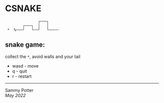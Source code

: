 # CSNAKE
```
               ┌───┐
        ┌───┐  │   │
 *  %───┘   └──┘   └────·
```

snake game:<br>
-
collect the `*`, avoid walls and your tail
- wasd - move
- q - quit
- r - restart

---
Sammy Potter<br>
*May 2022*
